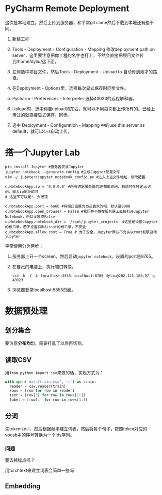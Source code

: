 # PyCharm Remote Deployment

这次是本地建立，然后上传到服务器，和平常git clone然后下载到本地还有些不同。

1. 新建工程
2. Tools - Deployment - Configuration - Mapping 修改deployment path on server，这里要注意把你工程的名字也打上，不然会直接把项目文件传到/home/dyliu/这下面。
3. 左侧选中项目文件，然后Tools - Deployment - Upload to 自动传到刚才的路径。

4. 在Deployment - Options里，选择每次显式保存时同步文件。
5. Pycharm - Preferences - Interpreter 选择40023的远程解释器。
6. Upload时，选中你要upload的东西，就可以不用每次都上传所有的。已经上传过的就直接显式保存，同步。
7. 选中 Deployment - Configuration - Mapping 中的use this server as default，就可以c+s自动上传。

# 搭一个Jupyter Lab

```shell
pip install Jupyter #服务器安装Jupyter
jupyter notebook --generate-config #生成Jupyter配置文件
vim ~/.jupyter/jupyter_notebook_config.py #进入上述文件地址，修改配置

c.NotebookApp.ip = '0.0.0.0' #所有绑定服务器的IP都能访问，若想只在特定ip访问，输入ip地址即可
# 这里不可以是*，会报错

c.NotebookApp.port = 6666 #将端口设置为自己喜欢的吧，默认是8888
c.NotebookApp.open_browser = False #我们并不想在服务器上直接打开Jupyter Notebook，所以设置成False
c.NotebookApp.notebook_dir = '/root/jupyter_projects' #这里是设置Jupyter的根目录，若不设置将默认root的根目录，不安全
c.NotebookApp.allow_root = True # 为了安全，Jupyter默认不允许以root权限启动jupyter 
```

平常使用分为两步：

1. 服务器上开一个screen，然后启动`jupyter notebook`。设置的port是8765。

2. 在自己的电脑上，执行端口转换。

   ```shell
   ssh -N -f -L localhost:5555:localhost:8765 dyliu@202.121.180.97 -p 40023
   ```


3. 浏览器登录localhost:5555页面。

# 数据预处理

## 划分集合

要注意**分布均匀**，需要打乱了以后再切割。

## 读取CSV

用`from python import csv`来做的话，实现方式为：

```python
with open('data/train.csv', 'r') as train:
  reader = csv.reader(train)
  rows = [row for row in reader]
  text = [row[3] for row in rows[1:]]
  label = [row[4] for row in rows[1:]]
```

## 分词

先tokenize✅，然后根据频率建立词表，然后将每个句子，按照token对应的vocab中的序号转换为一个ids序列。

### 问题

要去掉标点吗？

用torchtext来建立词表会简单一些吗

## Embedding

